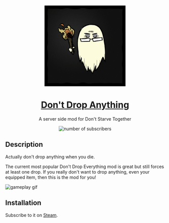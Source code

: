 <p align="center">
  <img src="images/modicon.png" alt="Don't Drop Anything" />
</p>

<h1 align="center">
  <a href="https://steamcommunity.com/sharedfiles/filedetails/?id=2110246021">Don't Drop Anything</a>
</h1>

<p align="center">A server side mod for Don't Starve Together</p>

<p align="center">
  <img src="https://img.shields.io/steam/subscriptions/2110246021" alt="number of subscribers"/>
</p>

## Description

Actually don't drop anything when you die.

The current most popular Don't Drop Everything mod is great but still forces at least one drop. If you really don't want to drop anything, even your equipped item, then this is the mod for you!

![gameplay gif](https://thumbs.gfycat.com/UnacceptableMadHalicore-size_restricted.gif)

## Installation
Subscribe to it on [Steam](https://steamcommunity.com/sharedfiles/filedetails/?id=2110246021).
